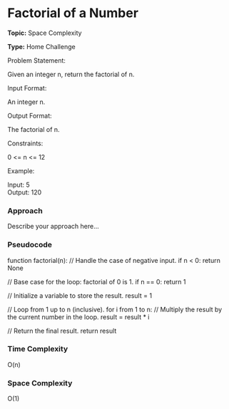 # Factorial of a Number
**Topic:** Space Complexity

**Type:** Home Challenge

Problem Statement: 

 Given an integer n, return the factorial of n. 

Input Format: 

An integer n. 

Output Format: 

The factorial of n. 

Constraints: 

0 <= n <= 12 

Example: 

Input:  5   
Output: 120   
  

 

### Approach
Describe your approach here...

### Pseudocode
function factorial(n):
  // Handle the case of negative input.
  if n < 0:
    return None

  // Base case for the loop: factorial of 0 is 1.
  if n == 0:
    return 1
    
  // Initialize a variable to store the result.
  result = 1

  // Loop from 1 up to n (inclusive).
  for i from 1 to n:
    // Multiply the result by the current number in the loop.
    result = result * i
    
  // Return the final result.
  return result

### Time Complexity
O(n)

### Space Complexity
O(1)
